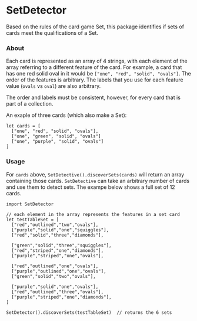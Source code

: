 # SetDetector

Based on the rules of the card game Set, this package identifies if sets of cards meet the qualifications of a Set.

### About

Each card is represented as an array of 4 strings, with each element of the array referring to a different feature of the card.
For example, a card that has one red solid oval in it would be  `["one", "red", "solid", "ovals"]`. The order of the
features is arbitrary. The labels that you use for each feature value (`ovals` vs `oval`) are also arbitrary.

The order and labels must be consistent, however, for every card that is part of a collection.

An exaple of three cards (which also make a Set):

```
let cards = [
  ["one", "red", "solid", "ovals"],
  ["one", "green", "solid", "ovals"]
  ["one", "purple", "solid", "ovals"]
]

```

### Usage


For `cards` above, `SetDetective().discoverSets(cards)` will return an array containing those cards. `SetDetective` can take an arbitrary number of cards and use them to detect sets. The exampe below shows a full set of 12 cards.

```
import SetDetector

// each element in the array represents the features in a set card
let testTableSet = [
  ["red","outlined","two","ovals"],
  ["purple","solid","one","squiggles"],
  ["red","solid","three","diamonds"],
  
  ["green","solid","three","squiggles"],
  ["red","striped","one","diamonds"],
  ["purple","striped","one","ovals"],
  
  ["red","outlined","one","ovals"],
  ["purple","outlined","one","ovals"],
  ["green","solid","two","ovals"],
  
  ["purple","solid","one","ovals"],
  ["red","outlined","three","ovals"],
  ["purple","striped","one","diamonds"],
]

SetDetector().discoverSets(testTableSet)  // returns the 6 sets 
```
